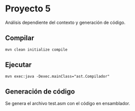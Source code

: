 # Proyecto 5

Análisis dependiente del contexto y generación de código.

## Compilar
`mvn clean initialize compile`

## Ejecutar
`mvn exec:java -Dexec.mainClass="ast.Compilador"`

## Generación de código
Se genera el archivo test.asm con el código en ensamblador.